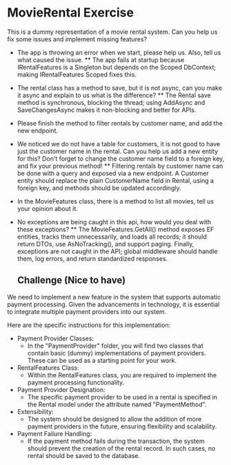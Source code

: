 # MovieRental Exercise

This is a dummy representation of a movie rental system.
Can you help us fix some issues and implement missing features?

 * The app is throwing an error when we start, please help us. Also, tell us what caused the issue.
 ** The app fails at startup because IRentalFeatures is a Singleton but depends on the Scoped DbContext; making IRentalFeatures Scoped fixes this.
 * The rental class has a method to save, but it is not async, can you make it async and explain to us what is the difference?
 ** The Rental save method is synchronous, blocking the thread; using AddAsync and SaveChangesAsync makes it non-blocking and better for APIs. 
 * Please finish the method to filter rentals by customer name, and add the new endpoint.
 * We noticed we do not have a table for customers, it is not good to have just the customer name in the rental.
   Can you help us add a new entity for this? Don't forget to change the customer name field to a foreign key, and fix your previous method!
 ** Filtering rentals by customer name can be done with a query and exposed via a new endpoint. A Customer entity should replace the plain CustomerName field in Rental, using a foreign key, and methods should be updated accordingly.
 * In the MovieFeatures class, there is a method to list all movies, tell us your opinion about it.
 * No exceptions are being caught in this api, how would you deal with these exceptions?
 **  The MovieFeatures.GetAll() method exposes EF entities, tracks them unnecessarily, and loads all records; it should return DTOs, use AsNoTracking(), and support paging. Finally, exceptions are not caught in the API; global middleware should handle them, log errors, and return standardized responses.


	## Challenge (Nice to have)
We need to implement a new feature in the system that supports automatic payment processing. Given the advancements in technology, it is essential to integrate multiple payment providers into our system.

Here are the specific instructions for this implementation:

* Payment Provider Classes:
    * In the "PaymentProvider" folder, you will find two classes that contain basic (dummy) implementations of payment providers. These can be used as a starting point for your work.
* RentalFeatures Class:
    * Within the RentalFeatures class, you are required to implement the payment processing functionality.
* Payment Provider Designation:
    * The specific payment provider to be used in a rental is specified in the Rental model under the attribute named "PaymentMethod".
* Extensibility:
    * The system should be designed to allow the addition of more payment providers in the future, ensuring flexibility and scalability.
* Payment Failure Handling:
    * If the payment method fails during the transaction, the system should prevent the creation of the rental record. In such cases, no rental should be saved to the database.
